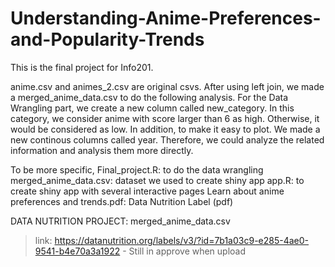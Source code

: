 # Understanding-Anime-Preferences-and-Popularity-Trends
This is the final project for Info201. 

anime.csv and animes_2.csv are original csvs. After using left join, we made a merged_anime_data.csv to do the following analysis. For the Data Wrangling part, we create a new column called new_category. In this category, we consider anime with score larger than 6 as high. Otherwise, it would be considered as low. In addition, to make it easy to plot. We made a new continous columns called year. Therefore, we could analyze the related information and analysis them more directly.

To be more specific,
Final_project.R: to do the data wrangling
merged_anime_data.csv: dataset we used to create shiny app
app.R: to create shiny app with several interactive pages
Learn about anime preferences and trends.pdf: Data Nutrition Label (pdf) 


DATA NUTRITION PROJECT: merged_anime_data.csv
  > link: https://datanutrition.org/labels/v3/?id=7b1a03c9-e285-4ae0-9541-b4e70a3a1922
    - Still in approve when upload
